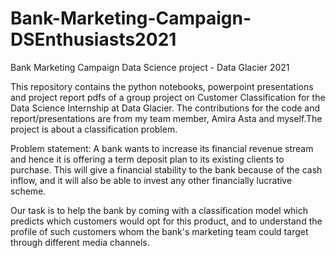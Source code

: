 # Bank-Marketing-Campaign-DSEnthusiasts2021
Bank Marketing Campaign Data Science project - Data Glacier 2021

This repository contains the python notebooks, powerpoint presentations and project report pdfs of a group project on Customer Classification for the Data Science Internship at Data Glacier. The contributions for the code and report/presentations are from my team member, Amira Asta and myself.The project is about a classification problem.

Problem statement:
A bank wants to increase its financial revenue stream and hence it is offering a term deposit plan to its existing clients to purchase. This will give a financial stability to the bank because of the cash inflow, and it will also be able to invest any other financially lucrative scheme.

Our task is to help the bank by coming with a classification model which predicts which customers would opt for this product, and to understand the profile of such customers whom the bank's marketing team could target through different media channels. 
